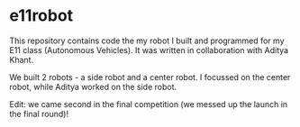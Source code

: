 # e11robot
This repository contains code the my robot I built and programmed for my E11 class (Autonomous Vehicles). It was written in collaboration with Aditya Khant. 

We built 2 robots - a side robot and a center robot. I focussed on the center robot, while Aditya worked on the side robot.

Edit: we came second in the final competition (we messed up the launch in the final round)!

